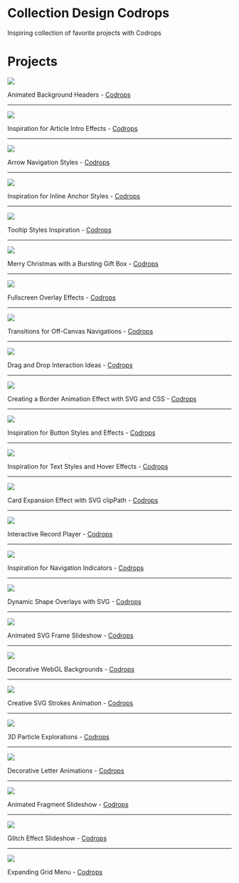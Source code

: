 # Collection Design Codrops
Inspiring collection of favorite projects with Codrops

# Projects

![](https://codropspz-tympanus.netdna-ssl.com/codrops/wp-content/uploads/2014/09/AnimatedHeaderBackgrounds.png)

Animated Background Headers - [Codrops](https://tympanus.net/codrops/2014/09/23/animated-background-headers/)

---

![](https://codropspz-tympanus.netdna-ssl.com/codrops/wp-content/uploads/2014/05/ArticleIntroEffects.png)

Inspiration for Article Intro Effects - [Codrops](https://tympanus.net/codrops/2014/05/22/inspiration-for-article-intro-effects/)

---

![](https://codropspz-tympanus.netdna-ssl.com/codrops/wp-content/uploads/2014/05/ArrowNavigationEffects.png)

Arrow Navigation Styles - [Codrops](https://tympanus.net/codrops/2014/05/28/arrow-navigation-styles/)

---

![](https://codropspz-tympanus.netdna-ssl.com/codrops/wp-content/uploads/2014/06/InlineLinkStyles.png)

Inspiration for Inline Anchor Styles - [Codrops](https://tympanus.net/codrops/2014/06/04/inspiration-for-inline-anchor-styles/)

---

![](https://codropspz-tympanus.netdna-ssl.com/codrops/wp-content/uploads/2014/10/TooltipStylesInspiration.png)

Tooltip Styles Inspiration - [Codrops](https://tympanus.net/codrops/2014/10/07/tooltip-styles-inspiration/)

---

![](https://codropspz-tympanus.netdna-ssl.com/codrops/wp-content/uploads/2013/12/MerryChristmasCodrops_Main.png)

Merry Christmas with a Bursting Gift Box - [Codrops](https://tympanus.net/codrops/2013/12/24/merry-christmas-with-a-bursting-gift-box/)

---

![](https://codropspz-tympanus.netdna-ssl.com/codrops/wp-content/uploads/2014/02/FullscreenOverlayStyles.jpg)

Fullscreen Overlay Effects - [Codrops](https://tympanus.net/codrops/2014/02/06/fullscreen-overlay-effects/)

---

![](https://codropspz-tympanus.netdna-ssl.com/codrops/wp-content/uploads/2013/08/sidebartransitions.png)

Transitions for Off-Canvas Navigations - [Codrops](https://tympanus.net/codrops/2013/08/28/transitions-for-off-canvas-navigations/)

---

![](https://codropspz-tympanus.netdna-ssl.com/codrops/wp-content/uploads/2014/11/DragDropInteractions.png)

Drag and Drop Interaction Ideas - [Codrops](https://tympanus.net/codrops/2014/11/11/drag-and-drop-interaction-ideas/)

---

![](https://codropspz-tympanus.netdna-ssl.com/codrops/wp-content/uploads/2014/02/BorderAnimationSVG.png)

Creating a Border Animation Effect with SVG and CSS - [Codrops](https://tympanus.net/codrops/2014/02/26/creating-a-border-animation-effect-with-svg-and-css/)

---

![](https://codropspz-tympanus.netdna-ssl.com/codrops/wp-content/uploads/2015/02/ButtonStylesInspiration.png)

Inspiration for Button Styles and Effects - [Codrops](https://tympanus.net/codrops/2015/02/26/inspiration-button-styles-effects/)

---

![](https://codropspz-tympanus.netdna-ssl.com/codrops/wp-content/uploads/2015/05/LinkStylesHoverEffects.jpg)

Inspiration for Text Styles and Hover Effects - [Codrops](https://tympanus.net/codrops/2015/05/13/inspiration-for-text-styles-and-hover-effects/)

---

![](https://codropspz-tympanus.netdna-ssl.com/codrops/wp-content/uploads/2015/06/CardExpansion.jpg)

Card Expansion Effect with SVG clipPath - [Codrops](https://tympanus.net/codrops/2015/06/18/card-expansion-effect-svg-clippath/)

---

![](https://codropspz-tympanus.netdna-ssl.com/codrops/wp-content/uploads/2016/06/InteractiveRecordPlayer_800x600.jpg)

Interactive Record Player - [Codrops](https://tympanus.net/codrops/2016/06/15/interactive-record-player/)

---

![](https://codropspz-tympanus.netdna-ssl.com/codrops/wp-content/uploads/2016/09/NavigationIndicators_Xusni.gif)

Inspiration for Navigation Indicators - [Codrops](https://tympanus.net/codrops/2016/09/02/inspiration-navigation-indicators/)

---

![](https://codropspz-tympanus.netdna-ssl.com/codrops/wp-content/uploads/2017/10/ShapeOverlays.png)

Dynamic Shape Overlays with SVG - [Codrops](https://tympanus.net/codrops/2017/10/17/dynamic-shape-overlays-with-svg/)

---

![](https://codropspz-tympanus.netdna-ssl.com/codrops/wp-content/uploads/2017/11/AnimatedFrameSlideshow_Featured.jpg)

Animated SVG Frame Slideshow - [Codrops](https://tympanus.net/codrops/2017/11/15/animated-svg-frame-slideshow/)

---

![](https://codropspz-tympanus.netdna-ssl.com/codrops/wp-content/uploads/2017/11/DecorativeWebGLBackgrounds01.png)

Decorative WebGL Backgrounds - [Codrops](https://tympanus.net/codrops/2017/11/28/decorative-webgl-backgrounds/)

---

![](https://codropspz-tympanus.netdna-ssl.com/codrops/wp-content/uploads/2017/12/AnimatedStrokes.png)

Creative SVG Strokes Animation - [Codrops](https://tympanus.net/codrops/2017/12/05/creative-svg-strokes-animation/)

---

![](https://codropspz-tympanus.netdna-ssl.com/codrops/wp-content/uploads/2017/12/3dparticleexplorations.jpg)

3D Particle Explorations - [Codrops](https://tympanus.net/codrops/2017/12/12/3d-particle-explorations/)

---

![](https://codropspz-tympanus.netdna-ssl.com/codrops/wp-content/uploads/2018/01/DecorativeLetterEffects_featured.jpg)

Decorative Letter Animations - [Codrops](https://tympanus.net/codrops/2018/01/10/decorative-letter-animations/)

---

![](https://codropspz-tympanus.netdna-ssl.com/codrops/wp-content/uploads/2018/02/PiecesSlider.jpg)

Animated Fragment Slideshow - [Codrops](https://tympanus.net/codrops/2018/02/21/animated-fragment-slideshow/)

---

![](https://codropspz-tympanus.netdna-ssl.com/codrops/wp-content/uploads/2018/03/GlitchSlideshow_featured.jpg)

Glitch Effect Slideshow - [Codrops](https://tympanus.net/codrops/2018/03/13/glitch-effect-slideshow/)

---

![](https://codropspz-tympanus.netdna-ssl.com/codrops/wp-content/uploads/2018/03/GridMenu_featured.jpg)

Expanding Grid Menu - [Codrops](https://tympanus.net/codrops/2018/03/28/grid-menu/)
